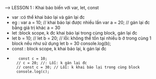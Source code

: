 --> LESSON 1 : Khai báo biến với var, let, const
- var :có thể khai báo lại và gán lại đc
- eg :  var a = 10; // khai báo lại được nhiều lần
        var a = 20; // gán lại đc bằng giá trị khác
        a = 30
- let :block scope, k đc khai báo lại trong cùng block, gán lại đc    
-  let b = 10; 
        // let b = 20; // lỗi: không thể tồn tại nhiều b ở trong cùng 1 block nếu như sử dụng let
        b = 30
        console.log(b);
- const :  block scope, k khai báo lại, k gán lại đc  
-        const c = 10; 
        // c = 20; //: Lỗi: k gán lại đc
        // const c = 30; // Lỗi: k khai báo lại trong cùng block
        console.log(c);
